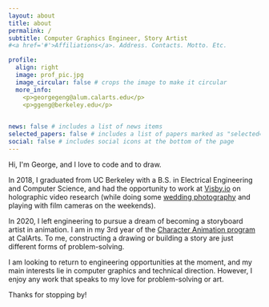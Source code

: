 ```yaml
---
layout: about
title: about
permalink: /
subtitle: Computer Graphics Engineer, Story Artist
#<a href='#'>Affiliations</a>. Address. Contacts. Motto. Etc.

profile:
  align: right
  image: prof_pic.jpg
  image_circular: false # crops the image to make it circular
  more_info:
    <p>georgegeng@alum.calarts.edu</p>
    <p>ggeng@berkeley.edu</p>
  

news: false # includes a list of news items
selected_papers: false # includes a list of papers marked as "selected={true}"
social: false # includes social icons at the bottom of the page
---
```

Hi, I'm George, and I love to code and to draw.

In 2018, I graduated from UC Berkeley with a B.S. in Electrical Engineering and Computer Science, and had the opportunity to work at [Visby.io](https://x.com/visby_io) on holographic video research (while doing some [wedding photography](https://www.instagram.com/p/B7xLsOmDNqu/?img_index=1) and playing with film cameras on the weekends).

In 2020, I left engineering to pursue a dream of becoming a storyboard artist in animation. I am in my 3rd year of the [Character Animation program](https://calarts.edu/academics/programs-and-degrees/bfa-character-animation) at CalArts. To me, constructing a drawing or building a story are just different forms of problem-solving.

I am looking to return to engineering opportunities at the moment, and my main interests lie in computer graphics and technical direction. However, I enjoy any work that speaks to my love for problem-solving or art.

Thanks for stopping by!

<!-- Write your biography here. Tell the world about yourself. Link to your favorite [subreddit](http://reddit.com). You can put a picture in, too. The code is already in, just name your picture `prof_pic.jpg` and put it in the `img/` folder.

Put your address / P.O. box / other info right below your picture. You can also disable any of these elements by editing `profile` property of the YAML header of your `_pages/about.md`. Edit `_bibliography/papers.bib` and Jekyll will render your [publications page](/al-folio/publications/) automatically.

Link to your social media connections, too. This theme is set up to use [Font Awesome icons](https://fontawesome.com/) and [Academicons](https://jpswalsh.github.io/academicons/), like the ones below. Add your Facebook, Twitter, LinkedIn, Google Scholar, or just disable all of them. -->

